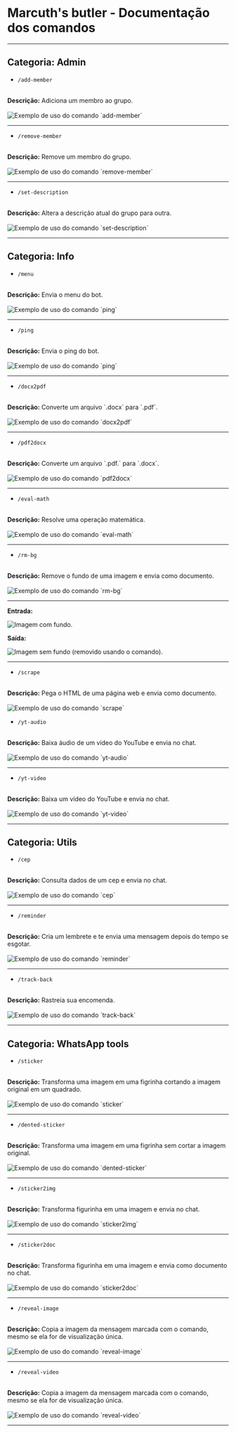 # Marcuth's butler - Documentação dos comandos

<hr>

## Categoria: Admin

- `/add-member`
<br>
<b>Descrição:</b> Adiciona um membro ao grupo.
<br><br>
<img src="static/images/command-prints/add-member.png" alt="Exemplo de uso do comando `add-member`">

<hr>

- `/remove-member`
<br>
<b>Descrição:</b> Remove um membro do grupo.
<br><br>
<img src="static/images/command-prints/remove-member.png" alt="Exemplo de uso do comando `remove-member`">

<hr>

- `/set-description`
<br>
<b>Descrição:</b> Altera a descrição atual do grupo para outra.
<br><br>
<img src="static/images/command-prints/set-description.png" alt="Exemplo de uso do comando `set-description`">

<hr>

## Categoria: Info

- `/menu`
<br>
<b>Descrição:</b> Envia o menu do bot.
<br><br>
<img src="static/images/command-prints/ping.png" alt="Exemplo de uso do comando `ping`">

<hr>

- `/ping`
<br>
<b>Descrição:</b> Envia o ping do bot.
<br><br>
<img src="static/images/command-prints/ping.png" alt="Exemplo de uso do comando `ping`">

<hr>

- `/docx2pdf`
<br>
<b>Descrição:</b> Converte um arquivo `.docx` para `.pdf`.
<br><br>
<img src="static/images/command-prints/docx2pdf.png" alt="Exemplo de uso do comando `docx2pdf`">

<hr>

- `/pdf2docx`
<br>
<b>Descrição:</b> Converte um arquivo `.pdf.` para `.docx`.
<br><br>
<img src="static/images/command-prints/pdf2docx.png" alt="Exemplo de uso do comando `pdf2docx`">

<hr>

- `/eval-math`
<br>
<b>Descrição:</b> Resolve uma operação matemática.
<br><br>
<img src="static/images/command-prints/eval-math.png" alt="Exemplo de uso do comando `eval-math`">

<hr>

- `/rm-bg`
<br>
<b>Descrição:</b> Remove o fundo de uma imagem e envia como documento.
<br><br>
<img src="static/images/command-prints/rm-bg.png" alt="Exemplo de uso do comando `rm-bg`">

<hr>

<b>Entrada:</b><br>

<img src="static/images/outhers/img-with-bg.png" alt="Imagem com fundo.">

<b>Saída:</b><br>

<img src="static/images/outhers/img-without-bg.png" alt="Imagem sem fundo (removido usando o comando).">

<hr>

- `/scrape`
<br>
<b>Descrição:</b> Pega o HTML de uma página web e envia como documento.
<br><br>
<img src="static/images/command-prints/scrape.png" alt="Exemplo de uso do comando `scrape`">

- `/yt-audio`
<br>
<b>Descrição:</b> Baixa áudio de um vídeo do YouTube e envia no chat.
<br><br>
<img src="static/images/command-prints/yt-audio.png" alt="Exemplo de uso do comando `yt-audio`">

<hr>

- `/yt-video`
<br>
<b>Descrição:</b> Baixa um vídeo do YouTube e envia no chat.
<br><br>
<img src="static/images/command-prints/yt-video.png" alt="Exemplo de uso do comando `yt-video`">

<hr>

## Categoria: Utils

- `/cep`
<br>
<b>Descrição:</b> Consulta dados de um cep e envia no chat.
<br><br>
<img src="static/images/command-prints/cep.png" alt="Exemplo de uso do comando `cep`">

<hr>

- `/reminder`
<br>
<b>Descrição:</b> Cria um lembrete e te envia uma mensagem depois do tempo se esgotar.
<br><br>
<img src="static/images/command-prints/reminder.png" alt="Exemplo de uso do comando `reminder`">

<hr>

- `/track-back`
<br>
<b>Descrição:</b> Rastreia sua encomenda.
<br><br>
<img src="static/images/command-prints/track-back.png" alt="Exemplo de uso do comando `track-back`">

<hr>

## Categoria: WhatsApp tools

- `/sticker`
<br>
<b>Descrição:</b> Transforma uma imagem em uma figrinha cortando a imagem original em um quadrado.
<br><br>
<img src="static/images/command-prints/sticker.png" alt="Exemplo de uso do comando `sticker`">

<hr>

- `/dented-sticker`
<br>
<b>Descrição:</b> Transforma uma imagem em uma figrinha sem cortar a imagem original.
<br><br>
<img src="static/images/command-prints/dented-sticker.png" alt="Exemplo de uso do comando `dented-sticker`">

<hr>

- `/sticker2img`
<br>
<b>Descrição:</b> Transforma figurinha em uma imagem e envia no chat.
<br><br>
<img src="static/images/command-prints/sticker2img.png" alt="Exemplo de uso do comando `sticker2img`">

<hr>

- `/sticker2doc`
<br>
<b>Descrição:</b> Transforma figurinha em uma imagem e envia como documento no chat.
<br><br>
<img src="static/images/command-prints/sticker2doc.png" alt="Exemplo de uso do comando `sticker2doc`">

<hr>

- `/reveal-image`
<br>
<b>Descrição:</b> Copia a imagem da mensagem marcada com o comando, mesmo se ela for de visualização única.
<br><br>
<img src="static/images/command-prints/reveal-image.png" alt="Exemplo de uso do comando `reveal-image`">

<hr>

- `/reveal-video`
<br>
<b>Descrição:</b> Copia a imagem da mensagem marcada com o comando, mesmo se ela for de visualização única.
<br><br>
<img src="static/images/command-prints/reveal-video.png" alt="Exemplo de uso do comando `reveal-video`">

<hr>
